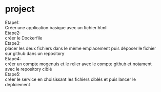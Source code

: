 # project
Etape1:</br>
Créer une application basique avec un fichier html</br>
Etape2:</br>
créer le Dockerfile </br>
Etape3:</br>
placer les deux fichiers dans le même emplacement puis déposer le fichier sur github dans un repository</br>
Etape4:</br>
créer un compte mogenuis et le relier avec le compte github et notament avec le repository ciblé</br>
Etape5:</br>
créer le service en choisissant les fichiers ciblés et puis lancer le déploiement</br>
